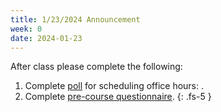 ```yaml
---
title: 1/23/2024 Announcement
week: 0
date: 2024-01-23
---
```


After class please complete the following: 

1. Complete [poll](https://whenisgood.net/hey2bbm) for scheduling office hours: .
2. Complete [pre-course questionnaire](https://forms.gle/Wwu9CxZXLEjDvgnB8). 
{: .fs-5 }

